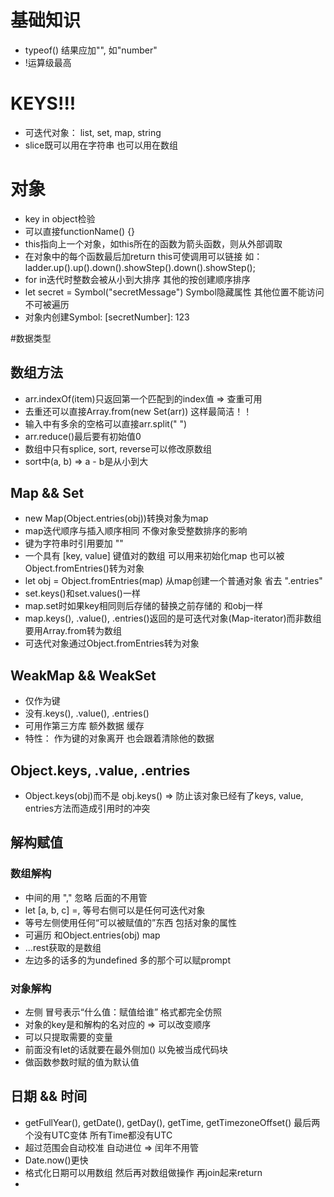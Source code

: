 # 基础知识

- typeof() 结果应加"", 如"number"  
- !运算级最高

# KEYS!!!

- 可迭代对象： list, set, map, string
- slice既可以用在字符串 也可以用在数组

# 对象

- key in object检验  
- 可以直接functionName() {}  
- this指向上一个对象，如this所在的函数为箭头函数，则从外部调取  
- 在对象中的每个函数最后加return this可使调用可以链接 如：  
ladder.up().up().down().showStep().down().showStep();
- for in迭代时整数会被从小到大排序 其他的按创建顺序排序
- let secret = Symbol("secretMessage") Symbol隐藏属性 其他位置不能访问 不可被遍历
- 对象内创建Symbol: [secretNumber]: 123

#数据类型

## 数组方法

- arr.indexOf(item)只返回第一个匹配到的index值 => 查重可用  
- 去重还可以直接Array.from(new Set(arr)) 这样最简洁！！  
- 输入中有多余的空格可以直接arr.split(" ")  
- arr.reduce()最后要有初始值0  
- 数组中只有splice, sort, reverse可以修改原数组 
- sort中(a, b) => a - b是从小到大

## Map && Set

- new Map(Object.entries(obj))转换对象为map  
- map迭代顺序与插入顺序相同 不像对象受整数排序的影响  
- 键为字符串时引用要加 ""  
- 一个具有 [key, value] 键值对的数组 可以用来初始化map 也可以被Object.fromEntries()转为对象  
- let obj = Object.fromEntries(map) 从map创建一个普通对象 省去 ".entries"  
- set.keys()和set.values()一样  
- map.set时如果key相同则后存储的替换之前存储的 和obj一样  
- map.keys(), .value(), .entries()返回的是可迭代对象(Map-iterator)而非数组 要用Array.from转为数组
- 可迭代对象通过Object.fromEntries转为对象

## WeakMap && WeakSet

- 仅作为键
- 没有.keys(), .value(), .entries()
- 可用作第三方库 额外数据 缓存
- 特性： 作为键的对象离开 也会跟着清除他的数据

## Object.keys, .value, .entries

- Object.keys(obj)而不是 obj.keys() => 防止该对象已经有了keys, value, entries方法而造成引用时的冲突

## 解构赋值

### 数组解构

- 中间的用 "," 忽略 后面的不用管
- let [a, b, c] =, 等号右侧可以是任何可迭代对象
- 等号左侧使用任何“可以被赋值的”东西 包括对象的属性
- 可遍历 和Object.entries(obj) map
- ...rest获取的是数组
- 左边多的话多的为undefined 多的那个可以赋prompt

### 对象解构

- 左侧 冒号表示“什么值：赋值给谁” 格式都完全仿照
- 对象的key是和解构的名对应的 => 可以改变顺序
- 可以只提取需要的变量
- 前面没有let的话就要在最外侧加() 以免被当成代码块
- 做函数参数时赋的值为默认值

## 日期 && 时间

- getFullYear(), getDate(), getDay(), getTime, getTimezoneOffset() 最后两个没有UTC变体 所有Time都没有UTC
- 超过范围会自动校准 自动进位 => 闰年不用管
- Date.now()更快
- 格式化日期可以用数组 然后再对数组做操作 再join起来return
- 